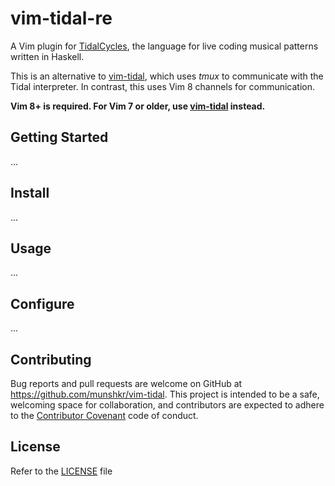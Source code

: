 # vim-tidal-re #

A Vim plugin for [TidalCycles](http://tidal.lurk.org/), the language for live
coding musical patterns written in Haskell.

This is an alternative to [vim-tidal](https://github.com/munshkr/vim-tidal),
which uses *tmux* to communicate with the Tidal interpreter.  In contrast, this
uses Vim 8 channels for communication.

**Vim 8+ is required. For Vim 7 or older, use
[vim-tidal](https://github.com/munshkr/vim-tidal) instead.**

## Getting Started ##

...

## Install ##

...

## Usage ##

...

## Configure ##

...

## Contributing

Bug reports and pull requests are welcome on GitHub at
<https://github.com/munshkr/vim-tidal>.  This project is intended to be a safe,
welcoming space for collaboration, and contributors are expected to adhere to
the [Contributor Covenant](http://contributor-covenant.org) code of conduct.

## License

Refer to the [LICENSE](LICENSE) file
